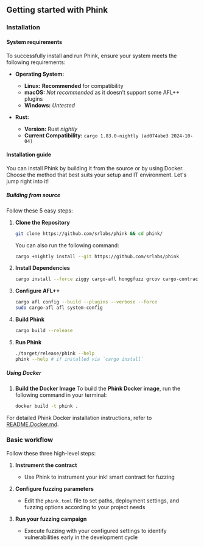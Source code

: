 ## Getting started with Phink

### Installation

#### System requirements

To successfully install and run Phink, ensure your system meets the following requirements:

- **Operating System:**
    - **Linux:** **Recommended** for compatibility
    - **macOS:** *Not recommended* as it doesn’t support some AFL++ plugins
    - **Windows:** *Untested*

- **Rust:**
    - **Version:** Rust *nightly*
    - **Current Compatibility:** `cargo 1.83.0-nightly (ad074abe3 2024-10-04)`

#### Installation guide

You can install Phink by building it from the source or by using Docker. Choose the method that best suits your setup
and IT environment. Let's jump right into it!

##### Building from source

Follow these 5 easy steps:

1. **Clone the Repository**
   ```bash
   git clone https://github.com/srlabs/phink && cd phink/
   ```

   You can also run the following command:
   ```bash 
   cargo +nightly install --git https://github.com/srlabs/phink
   ```

2. **Install Dependencies**
   ```bash
   cargo install --force ziggy cargo-afl honggfuzz grcov cargo-contract --locked
   ```

3. **Configure AFL++**
   ```bash
   cargo afl config --build --plugins --verbose --force
   sudo cargo-afl afl system-config
   ```

4. **Build Phink**
   ```bash
   cargo build --release
   ```

5. **Run Phink**
   ```bash
   ./target/release/phink --help
   phink --help # if installed via `cargo install`
   ```

##### Using Docker

1. **Build the Docker Image**
   To build the **Phink Docker image**, run the following command in your terminal:

   ```bash
   docker build -t phink .
   ```

For detailed Phink Docker installation instructions, refer
to [README.Docker.md](https://github.com/srlabs/phink/blob/main/README.Docker.md).

### Basic workflow

Follow these three high-level steps:

1. **Instrument the contract**
    - Use Phink to instrument your ink! smart contract for fuzzing

2. **Configure fuzzing parameters**
    - Edit the `phink.toml` file to set paths, deployment settings, and fuzzing options according to your project needs

3. **Run your fuzzing campaign**
    - Execute fuzzing with your configured settings to identify vulnerabilities early in the development cycle